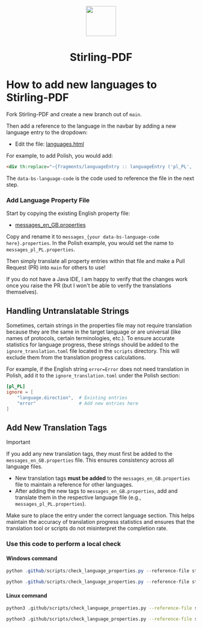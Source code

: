 <p align="center">
  <img src="https://raw.githubusercontent.com/Stirling-Tools/Stirling-PDF/main/docs/stirling.png" width="80">
  <br>
  <h1 align="center">Stirling-PDF</h1>
</p>

# How to add new languages to Stirling-PDF

Fork Stirling-PDF and create a new branch out of `main`.

Then add a reference to the language in the navbar by adding a new language entry to the dropdown:

- Edit the file: [languages.html](https://github.com/Stirling-Tools/Stirling-PDF/blob/main/stirling-pdf/src/main/resources/templates/fragments/languages.html)


For example, to add Polish, you would add:

```html
<div th:replace="~{fragments/languageEntry :: languageEntry ('pl_PL', 'Polski')}" ></div>
```

The `data-bs-language-code` is the code used to reference the file in the next step.

### Add Language Property File

Start by copying the existing English property file:

- [messages_en_GB.properties](https://github.com/Stirling-Tools/Stirling-PDF/blob/main/stirling-pdf/src/main/resources/messages_en_GB.properties)

Copy and rename it to `messages_{your data-bs-language-code here}.properties`. In the Polish example, you would set the name to `messages_pl_PL.properties`.

Then simply translate all property entries within that file and make a Pull Request (PR) into `main` for others to use!

If you do not have a Java IDE, I am happy to verify that the changes work once you raise the PR (but I won't be able to verify the translations themselves).

## Handling Untranslatable Strings

Sometimes, certain strings in the properties file may not require translation because they are the same in the target language or are universal (like names of protocols, certain terminologies, etc.). To ensure accurate statistics for language progress, these strings should be added to the `ignore_translation.toml` file located in the `scripts` directory. This will exclude them from the translation progress calculations.

For example, if the English string `error=Error` does not need translation in Polish, add it to the `ignore_translation.toml` under the Polish section:

```toml
[pl_PL]
ignore = [
    "language.direction",  # Existing entries
    "error"                # Add new entries here
]
```

## Add New Translation Tags

> [!IMPORTANT]
> If you add any new translation tags, they must first be added to the `messages_en_GB.properties` file. This ensures consistency across all language files.

- New translation tags **must be added** to the `messages_en_GB.properties` file to maintain a reference for other languages.
- After adding the new tags to `messages_en_GB.properties`, add and translate them in the respective language file (e.g., `messages_pl_PL.properties`).

Make sure to place the entry under the correct language section. This helps maintain the accuracy of translation progress statistics and ensures that the translation tool or scripts do not misinterpret the completion rate.

### Use this code to perform a local check

#### Windows command

```powershell
python .github/scripts/check_language_properties.py --reference-file stirling-pdf\src\main\resources\messages_en_GB.properties --branch "" --files stirling-pdf\src\main\resources\messages_pl_PL.properties

python .github/scripts/check_language_properties.py --reference-file stirling-pdf\src\main\resources\messages_en_GB.properties --branch "" --check-file stirling-pdf\src\main\resources\messages_pl_PL.properties
```

#### Linux command

```bash
python3 .github/scripts/check_language_properties.py --reference-file stirling-pdf/src/main/resources/messages_en_GB.properties --branch "" --files stirling-pdf/src/main/resources/messages_pl_PL.properties

python3 .github/scripts/check_language_properties.py --reference-file stirling-pdf/src/main/resources/messages_en_GB.properties --branch "" --check-file stirling-pdf/src/main/resources/messages_pl_PL.properties
```
